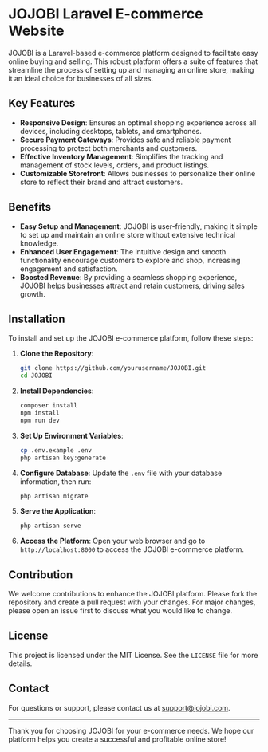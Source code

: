 # JOJOBI Laravel E-commerce Website

JOJOBI is a Laravel-based e-commerce platform designed to facilitate easy online buying and selling. This robust platform offers a suite of features that streamline the process of setting up and managing an online store, making it an ideal choice for businesses of all sizes.

## Key Features

- **Responsive Design**: Ensures an optimal shopping experience across all devices, including desktops, tablets, and smartphones.
- **Secure Payment Gateways**: Provides safe and reliable payment processing to protect both merchants and customers.
- **Effective Inventory Management**: Simplifies the tracking and management of stock levels, orders, and product listings.
- **Customizable Storefront**: Allows businesses to personalize their online store to reflect their brand and attract customers.

## Benefits

- **Easy Setup and Management**: JOJOBI is user-friendly, making it simple to set up and maintain an online store without extensive technical knowledge.
- **Enhanced User Engagement**: The intuitive design and smooth functionality encourage customers to explore and shop, increasing engagement and satisfaction.
- **Boosted Revenue**: By providing a seamless shopping experience, JOJOBI helps businesses attract and retain customers, driving sales growth.

## Installation

To install and set up the JOJOBI e-commerce platform, follow these steps:

1. **Clone the Repository**:
   ```bash
   git clone https://github.com/yourusername/JOJOBI.git
   cd JOJOBI
   ```

2. **Install Dependencies**:
   ```bash
   composer install
   npm install
   npm run dev
   ```

3. **Set Up Environment Variables**:
   ```bash
   cp .env.example .env
   php artisan key:generate
   ```

4. **Configure Database**:
   Update the `.env` file with your database information, then run:
   ```bash
   php artisan migrate
   ```

5. **Serve the Application**:
   ```bash
   php artisan serve
   ```

6. **Access the Platform**:
   Open your web browser and go to `http://localhost:8000` to access the JOJOBI e-commerce platform.

## Contribution

We welcome contributions to enhance the JOJOBI platform. Please fork the repository and create a pull request with your changes. For major changes, please open an issue first to discuss what you would like to change.

## License

This project is licensed under the MIT License. See the `LICENSE` file for more details.

## Contact

For questions or support, please contact us at support@jojobi.com.

---

Thank you for choosing JOJOBI for your e-commerce needs. We hope our platform helps you create a successful and profitable online store!
